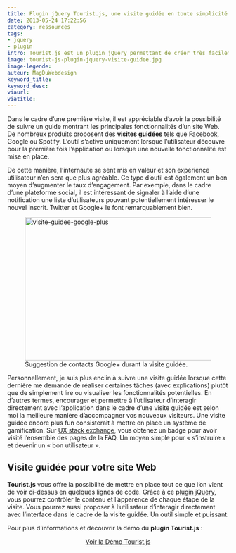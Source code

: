 ```yaml
---
title: Plugin jQuery Tourist.js, une visite guidée en toute simplicité
date: 2013-05-24 17:22:56
category: ressources
tags:
- jquery
- plugin
intro: Tourist.js est un plugin jQuery permettant de créer très facilement une visite guidée de votre application.
image: tourist-js-plugin-jquery-visite-guidee.jpg
image-legende:
auteur: MagDuWebdesign
keyword_title:
keyword_desc:
viaurl:
viatitle:
---
```


<p>Dans le cadre d’une première visite, il est appréciable d’avoir la possibilité de suivre un guide montrant les principales fonctionnalités d’un site Web. De nombreux produits proposent des <strong>visites guidées</strong> tels que Facebook, Google ou Spotify. L’outil s’active uniquement lorsque l’utilisateur découvre pour la première fois l’application ou lorsque une nouvelle fonctionnalité est mise en place.</p>
<p>De cette manière, l’internaute se sent mis en valeur et son expérience utilisateur n’en sera que plus agréable. Ce type d’outil est également un bon moyen d’augmenter le taux d’engagement. Par exemple, dans le cadre d’une plateforme social, il est intéressant de signaler à l’aide d’une notification une liste d’utilisateurs pouvant potentiellement intéresser le nouvel inscrit. Twitter et Google+ le font remarquablement bien.</p>
<figure>
  <img class="left" src="https://s3-eu-west-1.amazonaws.com/mdw-img/large/visite-guidee-google-plus.jpg" alt="visite-guidee-google-plus" width="555" height="325">
  <figcaption>Suggestion de contacts Google+ durant la visite guidée.</figcaption>
</figure>
<p>Personnellement, je suis plus enclin à suivre une visite guidée lorsque cette dernière me demande de réaliser certaines tâches (avec explications) plutôt que de simplement lire ou visualiser les fonctionnalités potentielles. En d’autres termes, encourager et permettre à l’utilisateur d’interagir directement avec l’application dans le cadre d’une visite guidée est selon moi la meilleure manière d’accompagner vos nouveaux visiteurs. Une visite guidée encore plus fun consisterait à mettre en place un système de gamification. Sur&nbsp;<a href="http://ux.stackexchange.com/" target="_blank">UX stack exchange</a>, vous obtenez un badge pour avoir visité l’ensemble des pages de la FAQ. Un moyen simple pour «&nbsp;s’instruire&nbsp;» et devenir un «&nbsp;bon utilisateur&nbsp;».</p>
<h2>Visite guidée pour votre site Web</h2>
<p><strong>Tourist.js</strong> vous offre la possibilité de mettre en place tout ce que l’on vient de voir ci-dessus en quelques lignes de code. Grâce à ce <a title="Tous les articles Plugins jQuery" href="http://magazineduwebdesign.com/tag/jquery/">plugin jQuery</a>, vous pourrez contrôler le contenu et l’apparence de chaque étape de la visite. Vous pourrez aussi proposer à l’utilisateur d’interagir directement avec l’interface dans le cadre de la visite guidée. Un outil simple et puissant.</p>
<p>Pour plus d’informations et découvrir la démo du <strong>plugin Tourist.js</strong> :</p>
<p style="text-align: center;"><a class="button primary radius" href="http://easelinc.github.io/tourist/" target="_blank">Voir la Démo Tourist.js</a></p>